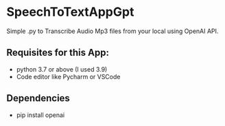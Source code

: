 # SpeechToTextAppGpt

Simple .py to Transcribe Audio Mp3 files from your local using OpenAI API.

## Requisites for this App:
- python 3.7 or above (I used 3.9)
- Code editor like Pycharm or VSCode

## Dependencies
- pip install openai

